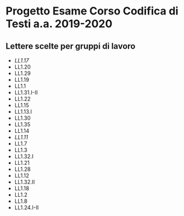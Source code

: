 # Progetto Esame Corso Codifica di Testi a.a. 2019-2020

## Lettere scelte per gruppi di lavoro

* _LL1.17_
* LL1.20
* LL1.29
* LL1.19
* LL1.1
* LL1.31.I-II
* LL1.22 
* LL1.15
* LL1.13.I
* LL1.30
* LL1.35
* LL1.14
* _LL1.11_
* LL1.7
* LL1.3
* LL1.32.I
* LL1.21
* LL1.28
* LL1.12
* LL1.32.II
* LL1.18 
* LL1.2
* LL1.8
* LL1.24.I-II













